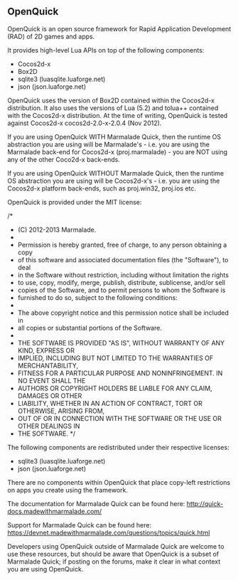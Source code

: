 OpenQuick
---------

OpenQuick is an open source framework for Rapid Application Development (RAD) of 2D games and apps.

It provides high-level Lua APIs on top of the following components:
- Cocos2d-x
- Box2D
- sqlite3 (luasqlite.luaforge.net)
- json (json.luaforge.net)

OpenQuick uses the version of Box2D contained within the Cocos2d-x distribution. It also uses the versions of Lua (5.2) and tolua++ contained with the Cocos2d-x distribution. At the time of writing, OpenQuick is tested against Cocos2d-x cocos2d-2.0-x-2.0.4 (Nov 2012).

If you are using OpenQuick WITH Marmalade Quick, then the runtime OS abstraction you are using will be Marmalade's - i.e. you are using the Marmalade back-end for Cocos2d-x (proj.marmalade) - you are NOT using any of the other Coco2d-x back-ends.

If you are using OpenQuick WITHOUT Marmalade Quick, then the runtime OS abstraction you are using will be Cocos2d-x's - i.e. you are using the Cocos2d-x platform back-ends, such as proj.win32, proj.ios etc.

OpenQuick is provided under the MIT license:

/*
 * (C) 2012-2013 Marmalade.
 * 
 * Permission is hereby granted, free of charge, to any person obtaining a copy
 * of this software and associated documentation files (the "Software"), to deal
 * in the Software without restriction, including without limitation the rights
 * to use, copy, modify, merge, publish, distribute, sublicense, and/or sell
 * copies of the Software, and to permit persons to whom the Software is
 * furnished to do so, subject to the following conditions:
 * 
 * The above copyright notice and this permission notice shall be included in
 * all copies or substantial portions of the Software.
 * 
 * THE SOFTWARE IS PROVIDED "AS IS", WITHOUT WARRANTY OF ANY KIND, EXPRESS OR
 * IMPLIED, INCLUDING BUT NOT LIMITED TO THE WARRANTIES OF MERCHANTABILITY,
 * FITNESS FOR A PARTICULAR PURPOSE AND NONINFRINGEMENT. IN NO EVENT SHALL THE
 * AUTHORS OR COPYRIGHT HOLDERS BE LIABLE FOR ANY CLAIM, DAMAGES OR OTHER
 * LIABILITY, WHETHER IN AN ACTION OF CONTRACT, TORT OR OTHERWISE, ARISING FROM,
 * OUT OF OR IN CONNECTION WITH THE SOFTWARE OR THE USE OR OTHER DEALINGS IN
 * THE SOFTWARE.
 */

The following components are redistributed under their respective licenses:
- sqlite3 (luasqlite.luaforge.net)
- json (json.luaforge.net)

There are no components within OpenQuick that place copy-left restrictions on apps you create using the framework.

The documentation for Marmalade Quick can be found here:
http://quick-docs.madewithmarmalade.com/

Support for Marmalade Quick can be found here:
https://devnet.madewithmarmalade.com/questions/topics/quick.html

Developers using OpenQuick outside of Marmalade Quick are welcome to use these resources, but should be aware that OpenQuick is a subset of Marmalade Quick; if posting on the forums, make it clear in what context you are using OpenQuick.
